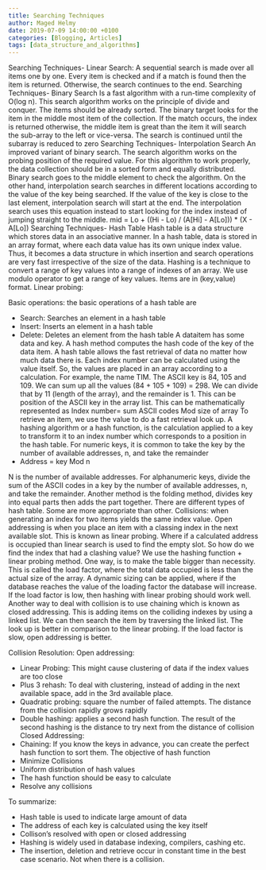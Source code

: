 ```yaml
---
title: Searching Techniques
author: Maged Helmy
date: 2019-07-09 14:00:00 +0100
categories: [Blogging, Articles]
tags: [data_structure_and_algorithms]
---
```


Searching Techniques- Linear Search:
A sequential search is made over all items one by one. Every item is checked and if a match is found then the item is returned.  Otherwise, the search continues to the end.
Searching Techniques- Binary Search
Is a fast algorithm with a run-time complexity of O(log n). This search algorithm works on the principle of divide and conquer. The items should be already sorted. The binary target looks for the item in the middle most item of the collection. If the match occurs, the index is returned otherwise, the middle item is great than the item it will search the sub-array to the left or vice-versa. The search is continued until the subarray is reduced to zero
Searching Techniques- Interpolation Search
An improved variant of binary search. The search algorithm works on the probing position of the required value. For this algorithm to work properly, the data collection should be in a sorted form and equally distributed.  Binary search goes to the middle element to check the algorithm. On the other hand, interpolation search searches in different locations according to the value of the key being searched. If the value of the key is close to the last element, interpolation search will start at the end. The interpolation search uses this equation instead to start looking for the index instead of jumping straight to the middle.
	mid = Lo + ((Hi - Lo) / (A[Hi] - A[Lo])) * (X - A[Lo])
Searching Techniques- Hash Table
Hash table is a data structure which stores data in an associative manner. In a hash table, data is stored in an array format, where each data value has its own unique index value. Thus, it becomes a data structure in which insertion and search operations are very fast irrespective of the size of the data.
Hashing is a technique to convert a range of key values into a range of indexes of an array. We use modulo operator to get a range of key values. Items are in (key,value) format.
Linear probing:

Basic operations: the basic operations of a hash table are
-	Search: Searches an element in a hash table
-	Insert: Inserts an element in a hash table
-	Delete: Deletes an element from the hash table
A dataitem has some data and key. A hash method computes the hash code of the key of the data item.
A hash table allows the fast retrieval of data no matter how much data there is. Each index number can be calculated using the value itself. So, the values are placed in an array according to a calculation. For example, the name TIM. The ASCII key is 84, 105 and 109. We can sum up all the values (84 + 105 + 109) = 298. We can divide that by 11 (length of the array), and the remainder is 1. This can be position of the ASCII key in the array list. This can be mathematically represented as
	Index number= sum ASCII codes Mod size of array
To retrieve an item, we use the value to do a fast retrieval look up.
A hashing algorithm or a hash function, is the calculation applied to a key to transform it to an index number which corresponds to a position in the hash table. For numeric keys, it is common to take the key by the number of available addresses, n, and take the remainder
-	Address = key Mod n

N is the number of available addresses.
For alphanumeric keys, divide the sum of the ASCII codes in a key by the number of available addresses, n, and take the remainder.
Another method is the folding method, divides key into equal parts then adds the part together. There are different types of hash table. Some are more appropriate than other.
Collisions: when generating an index for two items yields the same index value.  Open addressing is when you place an item with a classing index in the next available slot. This is known as linear probing. Where if a calculated address is occupied than linear search is used to find the empty slot. So how do we find the index that had a clashing value? We use the hashing function + linear probing method. One way, is to make the table bigger than necessity. This is called the load factor, where the total data occupied is less than the actual size of the array. A dynamic sizing can be applied, where if the database reaches the value of the loading factor the database will increase. If the load factor is low, then hashing with linear probing should work well.
Another way to deal with collision is to use chaining which is known as closed addressing. This is adding items on the colliding indexes by using a linked list. We can then search the item by traversing the linked list. The look up is better in comparison to the linear probing. If the load factor is slow, open addressing is better.

Collision Resolution:
Open addressing:
-	Linear Probing: This might cause clustering of data if the index values are too close
-	Plus 3 rehash: To deal with clustering, instead of adding in the next available space, add in the 3rd available place.
-	Quadratic probing: square the number of failed attempts. The distance from the collision rapidly grows rapidly
-	Double hashing: applies a second hash function. The result of the second hashing is the distance to try next from the distance of collision
Closed Addressing:
-	Chaining:
If you know the keys in advance, you can create the perfect hash function to sort them.
The objective of hash function
-	Minimize Collisions
-	Uniform distribution of hash values
-	The hash function should be easy to calculate
-	Resolve any collisions

To summarize:
-	Hash table is used to indicate large amount of data
-	The address of each key is calculated using the key itself
-	Collison’s resolved with open or closed addressing
-	Hashing is widely used in database indexing, compilers, cashing etc.
-	The insertion, deletion and retrieve occur in constant time in the best case scenario. Not when there is a collision.
